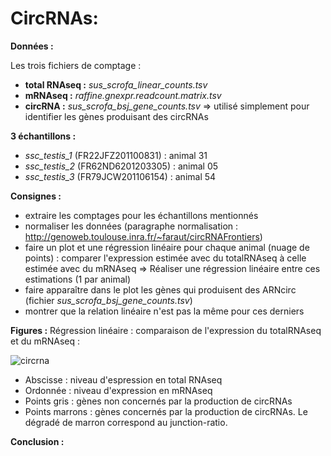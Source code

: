 # CircRNAs:

**Données :**

Les trois fichiers de comptage :

  - **total RNAseq :** *sus_scrofa_linear_counts.tsv*
  - **mRNAseq :** *raffine.gnexpr.readcount.matrix.tsv*
  - **circRNA :** *sus_scrofa_bsj_gene_counts.tsv* => utilisé simplement pour identifier les gènes produisant des circRNAs

**3 échantillons :**

  - *ssc_testis_1* (FR22JFZ201100831) : animal 31
  - *ssc_testis_2* (FR62ND6201203305) : animal 05
  - *ssc_testis_3* (FR79JCW201106154) : animal 54

**Consignes :**

  - extraire les comptages pour les échantillons mentionnés 
  - normaliser les données (paragraphe normalisation : http://genoweb.toulouse.inra.fr/~faraut/circRNAFrontiers)          
  - faire un plot et une régression linéaire pour chaque animal (nuage de points) : comparer l'expression estimée avec du totalRNAseq à celle estimée avec du mRNAseq
  => Réaliser une régression linéaire entre ces estimations (1 par animal)
  - faire apparaître dans le plot les gènes qui produisent des ARNcirc (fichier *sus_scrofa_bsj_gene_counts.tsv*) 
  - montrer que la relation linéaire n'est pas la même pour ces derniers 
  
**Figures :**
Régression linéaire : comparaison de l'expression du totalRNAseq et du mRNAseq : 

![circrna](https://github.com/ccerutti88/circRNA/blob/master/LevelExpression/mRNAseq_totalRNAseq.png?raw=true)
  
- Abscisse : niveau d'espression en total RNAseq
- Ordonnée : niveau d'expression en mRNAseq
- Points gris : gènes non concernés par la production de circRNAs
- Points marrons : gènes concernés par la production de circRNAs. Le dégradé de marron correspond au junction-ratio.
  
**Conclusion :**
